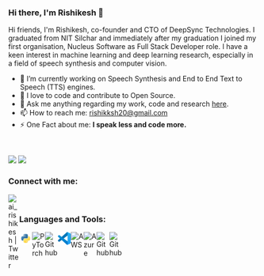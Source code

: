 ### Hi there, I'm Rishikesh 👋
Hi friends, I'm Rishikesh, co-founder and CTO of DeepSync Technologies. I graduated from NIT Silchar and immediately after my graduation I joined my first organisation, Nucleus Software as Full Stack Developer role. I have a keen interest in machine learning and deep learning research, especially in a field of speech synthesis and computer vision.
<br />
- 🔭 I’m currently working on Speech Synthesis and End to End Text to Speech (TTS) engines.
- 🌱 I love to code and contribute to Open Source.
- 💬 Ask me anything regarding my work, code and research [here](https://github.com/rishikksh20/rishikksh20/issues).
- 📫 How to reach me:  rishikksh20@gmail.com
- ⚡ One Fact about me: **I speak less and code more.**
<br />
<br />
<div>
<img src="https://github-readme-stats.vercel.app/api?username=rishikksh20&show_icons=true">
<img src="https://github-readme-streak-stats.herokuapp.com/?user=rishikksh20"/>
</ div>

### Connect with me:

[<img align="left" alt="ai_rishikesh | Twitter" width="22px" src="https://www.vectorlogo.zone/logos/twitter/twitter-tile.svg" />](https://twitter.com/ai_rishikesh)


<br />



### Languages and Tools:
<img align="left" alt="Python" width="26px" src="https://raw.githubusercontent.com/github/explore/80688e429a7d4ef2fca1e82350fe8e3517d3494d/topics/python/python.png" />
<img align="left" alt="PyTorch" width="26px" src="https://www.vectorlogo.zone/logos/pytorch/pytorch-icon.svg" />
<img align="left" alt="Github" width="26px" src="https://www.vectorlogo.zone/logos/java/java-icon.svg" />
<img align="left" alt="Visual Studio Code" width="26px" src="https://raw.githubusercontent.com/github/explore/80688e429a7d4ef2fca1e82350fe8e3517d3494d/topics/visual-studio-code/visual-studio-code.png" />
<img align="left" alt="AWS" width="26px" src="https://www.vectorlogo.zone/logos/amazon_aws/amazon_aws-icon.svg" />
<img align="left" alt="Azure" width="26px" src="https://www.vectorlogo.zone/logos/microsoft_azure/microsoft_azure-icon.svg" />
<img align="left" alt="Github" width="26px" src="https://www.vectorlogo.zone/logos/github/github-tile.svg" />
<img align="left" alt="Github" width="26px" src="https://www.vectorlogo.zone/logos/ubuntu/ubuntu-tile.svg" />
